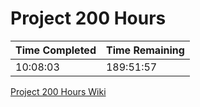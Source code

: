 # Project 200 Hours

| Time Completed | Time Remaining |
| -------------- | -------------- |
| 10:08:03       | 189:51:57      |

[Project 200 Hours Wiki](https://hachibu.github.io/project-200-hours)
